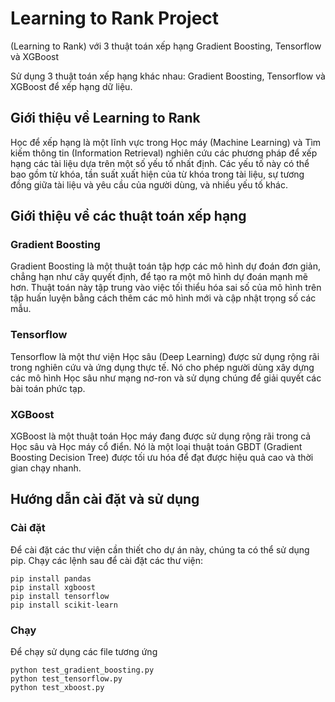 # Learning to Rank Project
(Learning to Rank) với 3 thuật toán xếp hạng Gradient Boosting, Tensorflow và XGBoost

Sử dụng 3 thuật toán xếp hạng khác nhau: Gradient Boosting, Tensorflow và XGBoost để xếp hạng dữ liệu.

## Giới thiệu về Learning to Rank
Học để xếp hạng là một lĩnh vực trong Học máy (Machine Learning) và Tìm kiếm thông tin (Information Retrieval) nghiên cứu các phương pháp để xếp hạng các tài liệu dựa trên một số yếu tố nhất định. Các yếu tố này có thể bao gồm từ khóa, tần suất xuất hiện của từ khóa trong tài liệu, sự tương đồng giữa tài liệu và yêu cầu của người dùng, và nhiều yếu tố khác.

## Giới thiệu về các thuật toán xếp hạng

### Gradient Boosting
Gradient Boosting là một thuật toán tập hợp các mô hình dự đoán đơn giản, chẳng hạn như cây quyết định, để tạo ra một mô hình dự đoán mạnh mẽ hơn. Thuật toán này tập trung vào việc tối thiểu hóa sai số của mô hình trên tập huấn luyện bằng cách thêm các mô hình mới và cập nhật trọng số các mẫu.

### Tensorflow
Tensorflow là một thư viện Học sâu (Deep Learning) được sử dụng rộng rãi trong nghiên cứu và ứng dụng thực tế. Nó cho phép người dùng xây dựng các mô hình Học sâu như mạng nơ-ron và sử dụng chúng để giải quyết các bài toán phức tạp.

### XGBoost
XGBoost là một thuật toán Học máy đang được sử dụng rộng rãi trong cả Học sâu và Học máy cổ điển. Nó là một loại thuật toán GBDT (Gradient Boosting Decision Tree) được tối ưu hóa để đạt được hiệu quả cao và thời gian chạy nhanh.

## Hướng dẫn cài đặt và sử dụng
### Cài đặt
Để cài đặt các thư viện cần thiết cho dự án này, chúng ta có thể sử dụng pip. Chạy các lệnh sau để cài đặt các thư viện:
```
pip install pandas
pip install xgboost
pip install tensorflow
pip install scikit-learn
```
### Chạy
Để chạy sử dụng các file tương ứng
```
python test_gradient_boosting.py 
python test_tensorflow.py
python test_xboost.py
```